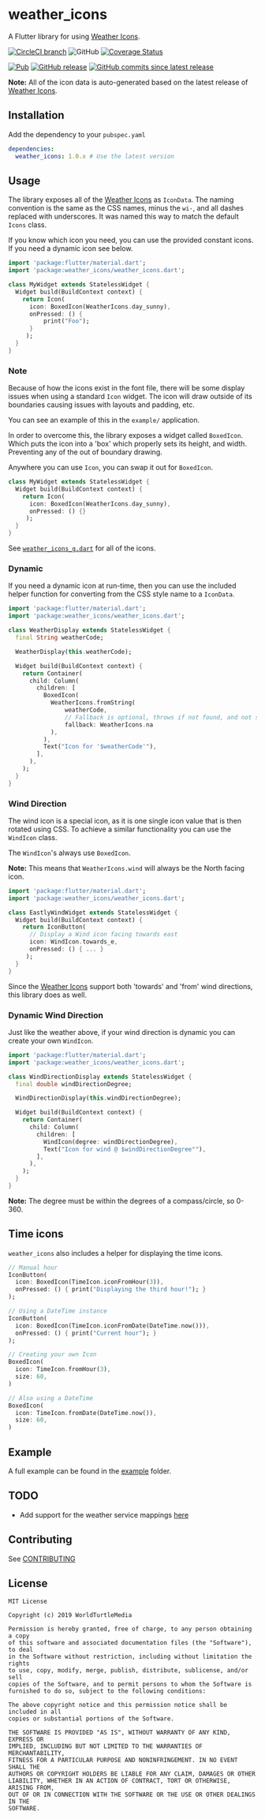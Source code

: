 # weather_icons

A Flutter library for using [Weather Icons](https://erikflowers.github.io/weather-icons/).

[![CircleCI branch](https://img.shields.io/circleci/project/github/worldturtlemedia/weather_icons/master.svg?label=release%20build)](https://circleci.com/gh/worldturtlemedia/weather_icons) ![GitHub](https://img.shields.io/github/license/worldturtlemedia/weather_icons.svg) [![Coverage Status](https://coveralls.io/repos/github/worldturtlemedia/weather_icons/badge.svg?branch=master)](https://coveralls.io/github/worldturtlemedia/weather_icons?branch=master)

[![Pub](https://img.shields.io/pub/v/weather_icons.svg?style=flat-square)](https://pub.dartlang.org/packages/weather_icons) [![GitHub release](https://img.shields.io/github/release/worldturtlemedia/weather_icons.svg?label=gh-release)](https://github.com/worldturtlemedia/weather_icons/releases) [![GitHub commits since latest release](https://img.shields.io/github/commits-since/worldturtlemedia/weather_icons/latest/master.svg)](https://github.com/worldturtlemedia/weather_icons/commits/master)

**Note:** All of the icon data is auto-generated based on the latest release of [Weather Icons](https://github.com/erikflowers/weather-icons/releases).

## Installation

Add the dependency to your `pubspec.yaml`

```yaml
dependencies:
  weather_icons: 1.0.x # Use the latest version
```

## Usage

The library exposes all of the [Weather Icons](https://erikflowers.github.io/weather-icons/) as `IconData`. The naming convention is the same as the CSS names, minus the `wi-`, and all dashes replaced with underscores. It was named this way to match the default `Icons` class.

If you know which icon you need, you can use the provided constant icons. If you need a dynamic icon see below.

```dart
import 'package:flutter/material.dart';
import 'package:weather_icons/weather_icons.dart';

class MyWidget extends StatelessWidget {
  Widget build(BuildContext context) {
    return Icon(
      icon: BoxedIcon(WeatherIcons.day_sunny),
      onPressed: () {
          print("Foo");
      }
     );
  }
}
```

### Note

Because of how the icons exist in the font file, there will be some display issues when using a standard `Icon` widget. The icon will draw outside of its boundaries causing issues with layouts and padding, etc.

You can see an example of this in the `example/` application.

In order to overcome this, the library exposes a widget called `BoxedIcon`. Which puts the icon into a 'box' which properly sets its height, and width. Preventing any of the out of boundary drawing.

Anywhere you can use `Icon`, you can swap it out for `BoxedIcon`.

```dart
class MyWidget extends StatelessWidget {
  Widget build(BuildContext context) {
    return Icon(
      icon: BoxedIcon(WeatherIcons.day_sunny),
      onPressed: () {}
     );
  }
}
```

See [`weather_icons_g.dart`](https://github.com/worldturtlemedia/weather_icons/blob/master/lib/src/weather_icons_g.dart) for all of the icons.

### Dynamic

If you need a dynamic icon at run-time, then you can use the included helper function for converting from the CSS style name to a `IconData`.

```dart
import 'package:flutter/material.dart';
import 'package:weather_icons/weather_icons.dart';

class WeatherDisplay extends StatelessWidget {
  final String weatherCode;

  WeatherDisplay(this.weatherCode);

  Widget build(BuildContext context) {
    return Container(
      child: Column(
        children: [
          BoxedIcon(
            WeatherIcons.fromString(
                weatherCode,
                // Fallback is optional, throws if not found, and not supplied.
                fallback: WeatherIcons.na
            ),
          ),
          Text("Icon for '$weatherCode'"),
        ],
      ),
    );
  }
}
```

### Wind Direction

The wind icon is a special icon, as it is one single icon value that is then rotated using CSS. To achieve a similar functionality you can use the `WindIcon` class.

The `WindIcon`'s always use `BoxedIcon`.

**Note:** This means that `WeatherIcons.wind` will always be the North facing icon.

```dart
import 'package:flutter/material.dart';
import 'package:weather_icons/weather_icons.dart';

class EastlyWindWidget extends StatelessWidget {
  Widget build(BuildContext context) {
    return IconButton(
      // Display a Wind icon facing towards east
      icon: WindIcon.towards_e,
      onPressed: () { ... }
     );
  }
}
```

Since the [Weather Icons](https://github.com/erikflowers/weather-icons) support both 'towards' and 'from' wind directions, this library does as well.

### Dynamic Wind Direction

Just like the weather above, if your wind direction is dynamic you can create your own `WindIcon`.

```dart
import 'package:flutter/material.dart';
import 'package:weather_icons/weather_icons.dart';

class WindDirectionDisplay extends StatelessWidget {
  final double windDirectionDegree;

  WindDirectionDisplay(this.windDirectionDegree);

  Widget build(BuildContext context) {
    return Container(
      child: Column(
        children: [
          WindIcon(degree: windDirectionDegree),
          Text("Icon for wind @ $windDirectionDegree°"),
        ],
      ),
    );
  }
}
```

**Note:** The degree must be within the degrees of a compass/circle, so 0-360.

## Time icons

`weather_icons` also includes a helper for displaying the time icons.

```dart
// Manual hour
IconButton(
  icon: BoxedIcon(TimeIcon.iconFromHour(3)),
  onPressed: () { print("Displaying the third hour!"); }
);

// Using a DateTime instance
IconButton(
  icon: BoxedIcon(TimeIcon.iconFromDate(DateTime.now())),
  onPressed: () { print("Current hour"); }
);

// Creating your own Icon
BoxedIcon(
  icon: TimeIcon.fromHour(3),
  size: 60,
)

// Also using a DateTime
BoxedIcon(
  icon: TimeIcon.fromDate(DateTime.now()),
  size: 60,
)
```

## Example

A full example can be found in the [example](https://github.com/worldturtlemedia/weather_icons/tree/master/example) folder.

## TODO

- Add support for the weather service mappings [here](https://erikflowers.github.io/weather-icons/api-list.html)

## Contributing

See [CONTRIBUTING](https://github.com/worldturtlemedia/weather_icons/blob/master/CONTRIBUTING.md)

## License

```text
MIT License

Copyright (c) 2019 WorldTurtleMedia

Permission is hereby granted, free of charge, to any person obtaining a copy
of this software and associated documentation files (the "Software"), to deal
in the Software without restriction, including without limitation the rights
to use, copy, modify, merge, publish, distribute, sublicense, and/or sell
copies of the Software, and to permit persons to whom the Software is
furnished to do so, subject to the following conditions:

The above copyright notice and this permission notice shall be included in all
copies or substantial portions of the Software.

THE SOFTWARE IS PROVIDED "AS IS", WITHOUT WARRANTY OF ANY KIND, EXPRESS OR
IMPLIED, INCLUDING BUT NOT LIMITED TO THE WARRANTIES OF MERCHANTABILITY,
FITNESS FOR A PARTICULAR PURPOSE AND NONINFRINGEMENT. IN NO EVENT SHALL THE
AUTHORS OR COPYRIGHT HOLDERS BE LIABLE FOR ANY CLAIM, DAMAGES OR OTHER
LIABILITY, WHETHER IN AN ACTION OF CONTRACT, TORT OR OTHERWISE, ARISING FROM,
OUT OF OR IN CONNECTION WITH THE SOFTWARE OR THE USE OR OTHER DEALINGS IN THE
SOFTWARE.

```

